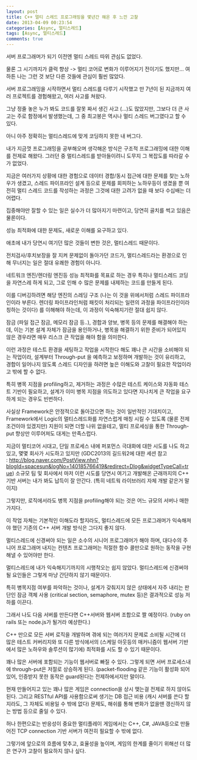 ```yaml
---
layout: post
title: C++ 멀티 스레드 프로그래밍을 몇년간 해온 후 느낀 고찰
date: 2013-04-09 00:23:54
categories: [Async, 멀티스레드]
tags: [Async, 멀티스레드]
comments: true
---
```


서버 프로그래머가 되기 이전엔 멀티 스레드 따위 관심도 없었다.

물론 그 시기까지가 클럭 향상 -> 멀티 코어로 변화가 이루어지기 전이기도 했지만... 여하튼 나는 그런 것 보단 다른 것들에 관심이 훨씬 많았다.

서버 프로그래밍을 시작하면서 멀티 스레드를 다루기 시작했고 만 7년이 된 지금까지 여러 프로젝트를 경험해왔고, 여러 사고를 쳐왔다.

그냥 정줄 놓은 누가 봐도 코드를 잘못 짜서 생긴 사고 (...)도 많았지만, 그보다 더 큰 사고는 주로 함정에서 발생했는데, 그 중 최고봉은 역시나 멀티 스레드 버그였다고 할 수 있다.

아니 아주 정확히는 멀티스레드에 맞게 코딩하지 못한 내 버그다.

내가 지금껏 프로그래밍을 공부해오며 생각해온 방식은 구조적 프로그래밍에 대한 이해를 전제로 해왔다.
그러던 중 멀티스레드를 받아들이려니 도무지 그 복잡도를 따라갈 수가 없었다.

지금은 여러가지 상황에 대한 경험으로 데이터 경합/동시 접근에 대한 문제를 찾는 노하우가 생겼고, 스레드 파이프라인 설계 등으로 문제를 회피하는 노하우등이 생겼을 뿐 여전히 멀티 스레드 코드를 작성하는 과정은 그것에 대한 고려가 없을 때 보다 수십배는 더 어렵다.

집중해야만 잘할 수 있는 일은 실수가 더 많아지기 마련이고, 당연히 골치를 썩고 있음은 물론이다.


성능 최적화에 대한 문제도, 새로운 이해를 요구하고 있다.

애초에 내가 당연시 여기던 많은 것들이 변한 것은, 멀티스레드 때문이다.

전치검사/후치보장을 잘 지켜 문제없이 돌아가던 코드가, 멀티스레드라는 환경으로 인해 무너지는 일은 절대 유쾌한 경험이 아니다.

네트워크 엔진/렌더링 엔진등 성능 최적화를 목표로 하는 경우 특히나 멀티스레드 코딩을 자연스레 하게 되고, 그로 인해 수 많은 문제를 내제하는 코드를 만들게 된다.

이를 디버깅하려면 해당 엔진의 스레딩 구조 (나는 이 것을 위에서처럼 스레드 파이프라인이라 부른다. 렌더링 파이프라인처럼 패킷이 처리되는 일련의 과정을 파이프라인이라 칭하는 것이다) 를 이해해야 하는데, 이 과정이 익숙해지기란 절대 쉽지 않다.


잠금 (파일 접근 잠금, 메모리 잠금 등..), 경합과 양보, 병목 등의 문제를 해결해야 하는 데, 이는 기본 설계 자체가 잠금을 용인하거나, 병목을 해결하기 위한 준비가 되어있지 않은 경우라면 매우 리스크 큰 작업을 해야 함을 의미한다.

이런 과정은 테스트 환경을 세팅하고 작업을 시작한다 해도 꽤나 큰 시간을 소비해야 되는 작업이라, 설계부터 Through-put 을 예측하고 보정하며 개발하는 것이 유리하고, 경합이 일어나지 않도록 스레드 디자인을 하려면 높은 이해도와 고찰이 필요한 작업이라고 밖에 할 수 없다.


특히 병목 지점을 profiling하고, 제거하는 과정은 수많은 테스트 케이스와 자동화 테스트 기반이 필요하고, 설계가 이미 병목 지점을 의도하고 있다면 지나치게 큰 작업을 요구하게 되는 경우도 빈번하다.

사실상 Framework은 안정적으로 돌아갔으면 하는 것이 일반적인 기대치이고, Framework에서 Logic의 멀티스레드화를 자연스럽게 매칭 시킬 수 있도록 (물론 전제 조건이야 있겠지만) 지원이 되면 더할 나위 없을테고, 멀티 프로세싱을 통한 Through-put 향상만 이루어져도 대게는 만족스럽다.

지금이 멀티코어 시대고, 단일 프로세스 내에 퍼포먼스 극대화에 대한 시도를 나도 하고 있고, 몇몇 회사가 시도하고 있지만 (GDC2013의 길드워2에 대한 세션 참고 : http://blog.naver.com/PostView.nhn?blogId=spacesun&logNo=140185766419&redirect=Dlog&widgetTypeCall=true) 소규모 팀 및 회사에서 마저 이런 시도를 당연시 여기고 개발해온 근래까지의 C++ 기반 서버는 내가 봐도 납득이 잘 안간다. (특히 네트웍 라이브러리 자체 개발 같은거 말이지)

그렇지만, 로직에서라도 병목 지점을 profiling해야 되는 것은 어느 규모의 서버나 매한가지다.

이 작업 자체는 기본적인 이해도라 할지라도, 멀티스레드에 모든 프로그래머가 익숙해져야 했던 기존의 C++ 서버 개발 방식은 그다지 좋지 않다.

멀티스레드에 신경써야 되는 일은 소수의 시니어 프로그래머가 해야 하며, 대다수의 주니어 프로그래머 내지는 컨텐츠 프로그래머는 적절한 함수 콜만으로 원하는 동작을 구현해낼 수 있어야만 한다.


멀티스레드에 내가 익숙해지기까지의 시행착오는 쉽지 않았다. 멀티스레드에 신경써야 될 요인들은 그렇게 마냥 간단하지 않기 때문이다.

특히 병목지점 여부를 파악하는 것이나, 설계가 갖춰지지 않은 상태에서 자주 내리는 판단인 잠금 객체 사용 (critical section, semaphore, mutex 등)은 결과적으로 성능 저하를 이끈다.

그래서 나도 다음 서버를 만든다면 C++서버와 웹서버 조합으로 짤 예정이다. (ruby on rails 또는 node.js가 될거라 예상한다.)

C++ 만으로 모든 서버 로직을 개발하며 겪에 되는 여러가지 문제로 소비될 시간에 더 많은 테스트 커버리지와 또 다른 방식에서의 (스케일 아웃등의 매커니즘이 웹서버 기반에서 많은 노하우와 솔루션이 많기에) 최적화를 시도 할 수 있기 때문이다.

꽤나 많은 서버에 포함되는 기능이 웹서버로 빠질 수 있다. 그렇게 되면 서버 프로세스내에 through-put은 저절로 상승하게 된다. (packet-flooding 같은 기능이 활성화 되어있어, 인증받지 못한 동작은 guard된다는 전제하에서지만 말이다.


현재 만들어지고 있는 꽤나 많은 게임은 connection을 상시 맺는걸 전제로 하지 않아도 된다. 그리고 RESTful API를 사용함으로써 생기는 DB 접근 비용 (캐시 서버를 쓴다 할지라도, 그 자체도 비용일 수 밖에 없다) 문제도, 해쉬를 통해 변화가 없을땐 갱신하지 않는 방법 등으로 줄일 수 있다.

허나 한편으로는 반응성이 중요한 멀티플레이 게임에서는 C++, C#, JAVA등으로 만들어진 TCP connection 기반 서버가 여전히 필요할 수 밖에 없다.

그렇기에 앞으로의 흐름에 맞추고, 효율성을 높이며, 게임의 한계를 줄이기 위해선 더 많은 연구가 고찰이 필요하지 않나 싶다.